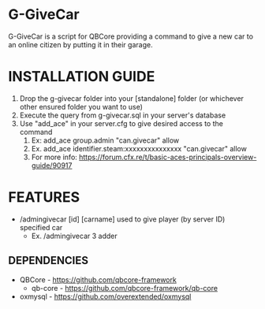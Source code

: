 # G-GiveCar

G-GiveCar is a script for QBCore providing a command to give a new car to an online citizen by putting it in their garage.

<h1>INSTALLATION GUIDE</h1>

1. Drop the g-givecar folder into your [standalone] folder (or whichever other ensured folder you want to use)
2. Execute the query from g-givecar.sql in your server's database
3. Use "add_ace" in your server.cfg to give desired access to the command
   1. Ex: add_ace group.admin "can.givecar" allow
   2. Ex. add_ace identifier.steam:xxxxxxxxxxxxxxx "can.givecar" allow
   3. For more info: https://forum.cfx.re/t/basic-aces-principals-overview-guide/90917


<h1>FEATURES</h1>

- /admingivecar [id] [carname] used to give player (by server ID) specified car
  - Ex. /admingivecar 3 adder

**DEPENDENCIES**
-----
- QBCore - https://github.com/qbcore-framework
  - qb-core - https://github.com/qbcore-framework/qb-core
- oxmysql - https://github.com/overextended/oxmysql
